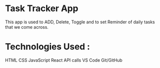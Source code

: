 # Task Tracker App
This app is used to ADD, Delete, Toggle and to set Reminder of daily tasks that we come across.

# Technologies Used :
HTML
CSS
JavaScript
React
API calls
VS Code
Git/GitHub